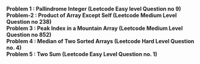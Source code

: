 <b>Problem 1 : Pallindrome Integer (Leetcode Easy level Question no 9)</b><br>
<b>Problem-2 : Product of Array Except Self (Leetcode  Medium Level Question no 238)</b><br>
<b>Problem 3 : Peak Index in a Mountain Array (Leetcode Medium Level Question no 852)</b><br>
<b>Problem 4 : Median of Two Sorted Arrays (Leetcode Hard Level Question no. 4)</b><br>
<b>Problem 5 : Two Sum (Leetcode Easy Level Question no. 1)</b><br>
